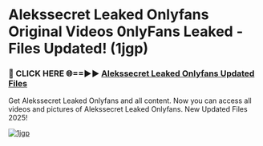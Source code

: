 # Alekssecret Leaked Onlyfans Original Videos 0nlyFans Leaked - Files Updated! (1jgp)

<h3>🔴 CLICK HERE 🌐==►► <a href="https://tinyurl.com/2jnfzry5" rel="nofollow">Alekssecret Leaked Onlyfans Updated Files</a></h3>

Get Alekssecret Leaked Onlyfans and all content. Now you can access all videos and pictures of Alekssecret Leaked Onlyfans. New Updated Files 2025!

[![1jgp](https://i.imgur.com/GyGTBgg.gif)](https://tinyurl.com/2jnfzry5)
